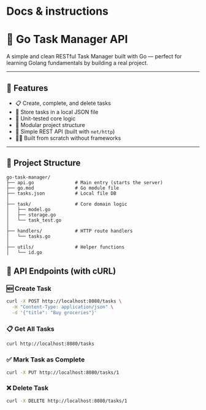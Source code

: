 # Docs & instructions

# 🧠 Go Task Manager API

A simple and clean RESTful Task Manager built with Go — perfect for learning Golang fundamentals by building a real project.

---

## 🚀 Features
- 📋 Create, complete, and delete tasks
- 💾 Store tasks in a local JSON file
- 🧪 Unit-tested core logic
- 🧱 Modular project structure
- 📡 Simple REST API (built with `net/http`)
- 🧑‍💻 Built from scratch without frameworks

---

## 📁 Project Structure

```text
go-task-manager/ 
├── api.go               # Main entry (starts the server)
├── go.mod               # Go module file
├── tasks.json           # Local file DB
│
├── task/                # Core domain logic
│   ├── model.go
│   ├── storage.go
│   └── task_test.go
│
├── handlers/            # HTTP route handlers
│   └── tasks.go
│
├── utils/               # Helper functions
│   └── id.go

```
## 📡 API Endpoints (with cURL)

### 🆕 Create Task
```bash
curl -X POST http://localhost:8080/tasks \
  -H "Content-Type: application/json" \
  -d '{"title": "Buy groceries"}'
```
### 📋  Get All Tasks
```bash
curl http://localhost:8080/tasks
```
### ✅ Mark Task as Complete
```bash
curl -X PUT http://localhost:8080/tasks/1
```
### ❌ Delete Task
```bash
curl -X DELETE http://localhost:8080/tasks/1
```
